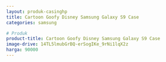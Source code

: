 ```yaml
---
layout: produk-casinghp
title: Cartoon Goofy Disney Samsung Galaxy S9 Case
categories: samsung

# Produk
product-title: Cartoon Goofy Disney Samsung Galaxy S9 Case
image-drive: 14TL5lmubGrBQ-erSogIKe_9rNi1lqX2z
harga: 90000
---
```

